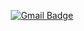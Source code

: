 <!--
### Learning Data Analystics & Science 🌱
**almondh/almondh** is a ✨ _special_ ✨ repository because its `README.md` (this file) appears on your GitHub profile.

Here are some ideas to get you started:

- 🔭 I’m currently working on ...
- 🌱 I’m currently learning ...
- 👯 I’m looking to collaborate on ...
- 🤔 I’m looking for help with ...
- 💬 Ask me about ...
- 📫 How to reach me: ...
- 😄 Pronouns: ...
- ⚡ Fun fact: ...
-->

<div align=center>
   
[![Gmail Badge](https://img.shields.io/badge/Gmail-d14836?style=flat-square&logo=Gmail&logoColor=white&link=mailto:hyeon@bucketplace.net)](mailto:hyeon@bucketplace.net)

</div>


